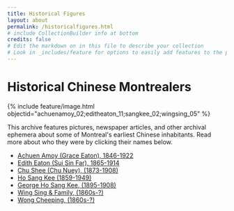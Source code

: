 ```yaml
---
title: Historical Figures
layout: about
permalink: /historicalfigures.html
# include CollectionBuilder info at bottom
credits: false
# Edit the markdown on in this file to describe your collection
# Look in _includes/feature for options to easily add features to the page
---
```


# Historical Chinese Montrealers  

{% include feature/image.html objectid="achuenamoy_02;editheaton_11;sangkee_02;wingsing_05" %}

This archive features pictures, newspaper articles, and other archival ephemera about some of Montreal's earliest Chinese inhabitants. Read more about who they were by clicking their names below.

- [Achuen Amoy (Grace Eaton), 1846-1922](https://chinese-canadians.github.io/chinesemontreal/achuenamoy.html)
- [Edith Eaton (Sui Sin Far), 1865-1914](https://chinese-canadians.github.io/chinesemontreal/editheaton.html)
- [Chu Shee (Chu Nuey), (1873-1908)](https://chinese-canadians.github.io/chinesemontreal/chushee.html) 
- [Ho Sang Kee (1859-1949)](https://chinese-canadians.github.io/chinesemontreal/hosangkee.html)
- [George Ho Sang Kee, (1895-1908)](https://chinese-canadians.github.io/chinesemontreal/georgesangkee.html)
- [Wing Sing & Family, (1860s-?)](https://chinese-canadians.github.io/chinesemontreal/wingsing.html) 
- [Wong Cheeping, (1860s-?)](https://chinese-canadians.github.io/chinesemontreal/wongcheeping.html)
